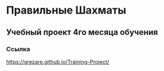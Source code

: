 # Правильные Шахматы

## Учебный проект 4го месяца обучения

### Ссылка
https://grezare.github.io/Training-Project/
